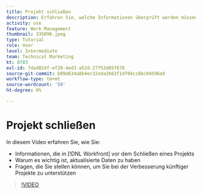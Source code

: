 ```yaml
---
title: Projekt schließen
description: Erfahren Sie, welche Informationen überprüft werden müssen und warum es wichtig ist, Daten in einem Projekt zu aktualisieren, bevor Sie es schließen in [!DNL  Workfront].
activity: use
feature: Work Management
thumbnail: 335096.jpeg
type: Tutorial
role: User
level: Intermediate
team: Technical Marketing
kt: 8783
exl-id: 7dad82df-ef20-4ed3-a52d-27f52d05f678
source-git-commit: b09d634a8b4ec32eda2663f1df04cc8bc04596a9
workflow-type: tm+mt
source-wordcount: '59'
ht-degree: 0%

---
```


# Projekt schließen

In diesem Video erfahren Sie, wie Sie:

* Informationen, die in [!DNL Workfront] vor dem Schließen eines Projekts
* Warum es wichtig ist, aktualisierte Daten zu haben
* Fragen, die Sie stellen können, um Sie bei der Verbesserung künftiger Projekte zu unterstützen

>[!VIDEO](https://video.tv.adobe.com/v/335096/?quality=12)

<!---
learn more urls:
Update task status
Issue statuses
--->
